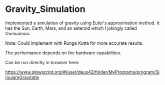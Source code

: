 # Gravity_Simulation

Implemented a simulation of gravity using Euler's approximation method.
It has the Sun, Earth, Mars, and an asteroid which I jokingly called Oumuamua. 

Note: Could implement with Runge Kutta for more accurate results.

The performance depends on the hardware capabilities.

Can be run directly in browser here:

https://www.glowscript.org/#/user/deus42/folder/MyPrograms/program/SimulareGravitatie
